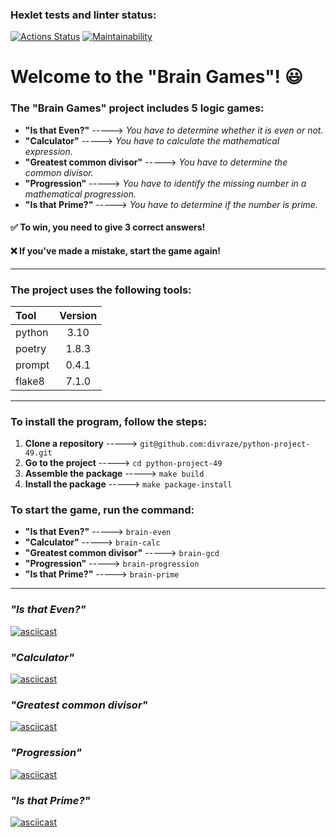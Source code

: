 ### Hexlet tests and linter status:
[![Actions Status](https://github.com/divraze/python-project-49/actions/workflows/hexlet-check.yml/badge.svg)](https://github.com/divraze/python-project-49/actions)
[![Maintainability](https://api.codeclimate.com/v1/badges/94a2f16935da188fe62c/maintainability)](https://codeclimate.com/github/divraze/python-project-49/maintainability)

# **Welcome to the "Brain Games"! :smiley:**

### **The "Brain Games" project includes 5 logic games:**
- **"Is that Even?"** -----> *You have to determine whether it is even or not.*
- **"Calculator"** -----> *You have to calculate the mathematical expression.*
- **"Greatest common divisor"** -----> *You have to determine the common divisor.*
- **"Progression"** -----> *You have to identify the missing number in a mathematical progression.*
- **"Is that Prime?"** -----> *You have to determine if the number is prime.*

#### :white_check_mark: **To win, you need to give 3 correct answers!**

#### :x: **If you've made a mistake, start the game again!**
___

### **The project uses the following tools:**

Tool   | Version
:----- |:-------:
python | 3.10
poetry | 1.8.3
prompt | 0.4.1
flake8 | 7.1.0
___


### **To install the program, follow the steps:**
1. **Clone a repository** -----> `git@github.com:divraze/python-project-49.git`
2. **Go to the project** -----> `cd python-project-49`
3. **Assemble the package** -----> `make build`
4. **Install the package** -----> `make package-install`



### **To start the game, run the command:**
- **"Is that Even?"** -----> `brain-even`
- **"Calculator"** -----> `brain-calc`
- **"Greatest common divisor"** -----> `brain-gcd`
- **"Progression"** -----> `brain-progression`
- **"Is that Prime?"** -----> `brain-prime`
___

### ***"Is that Even?"***
[![asciicast](https://asciinema.org/a/YjNd0GvDfwjd4yz6vkOlOJKas.svg)](https://asciinema.org/a/YjNd0GvDfwjd4yz6vkOlOJKas)


### ***"Calculator"***
[![asciicast](https://asciinema.org/a/NrBpDOCXLJkDqqOJuj0zpa7O2.svg)](https://asciinema.org/a/NrBpDOCXLJkDqqOJuj0zpa7O2)


### ***"Greatest common divisor"***
[![asciicast](https://asciinema.org/a/feCDNKv79eboMoLJYduWH1Dnc.svg)](https://asciinema.org/a/feCDNKv79eboMoLJYduWH1Dnc)


### ***"Progression"***
[![asciicast](https://asciinema.org/a/DdS7GOAchd5WbWnrqgwuQGamT.svg)](https://asciinema.org/a/DdS7GOAchd5WbWnrqgwuQGamT)


### ***"Is that Prime?"***
[![asciicast](https://asciinema.org/a/ZsY7fdoYzLKEmXGebGcubm7R2.svg)](https://asciinema.org/a/ZsY7fdoYzLKEmXGebGcubm7R2)
